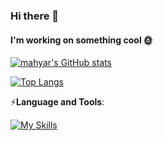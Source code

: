### Hi there 👋

#### I'm working on something cool 🌞

[![mahyar's GitHub stats](https://github-readme-stats.vercel.app/api?username=mahyarnafisi)](https://github.com/mahyarnafisi/github-readme-stats)

[![Top Langs](https://github-readme-stats.vercel.app/api/top-langs/?username=mahyarnafisi)](https://github.com/mahyarnafisi/github-readme-stats)

⚡**Language and Tools**:

[![My Skills](https://skillicons.dev/icons?i=html,css,sass,bootstrap,figma,ps,git,github,js,react,redux,jest,vstcode&perline=20)](https://skillicons.dev)

